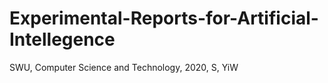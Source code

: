 # Experimental-Reports-for-Artificial-Intellegence
SWU,
Computer Science and Technology,
2020,
S, YiW
